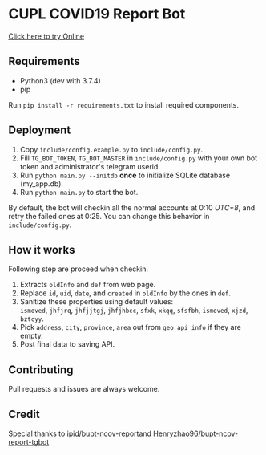 # CUPL COVID19 Report Bot

[Click here to try Online](https://t.me/cuplcovidbot)

## Requirements

- Python3 (dev with 3.7.4)
- pip

Run `pip install -r requirements.txt` to install required components.

## Deployment

1. Copy `include/config.example.py` to `include/config.py`.
2. Fill `TG_BOT_TOKEN`, `TG_BOT_MASTER` in `include/config.py` with your own bot token and administrator's telegram userid.
3. Run `python main.py --initdb` **once** to initialize SQLite database (my_app.db).
4. Run `python main.py` to start the bot. 

By default, the bot will checkin all the normal accounts at 0:10 *UTC+8*, and retry the failed ones at 0:25.
You can change this behavior in `include/config.py`.

## How it works

Following step are proceed when checkin. 

1. Extracts `oldInfo` and `def` from web page.
2. Replace `id`, `uid`, `date`, and `created` in `oldInfo` by the ones in `def`.
3. Sanitize these properties using default values:  
`ismoved`, `jhfjrq`, `jhfjjtgj`, `jhfjhbcc`, `sfxk`, `xkqq`, `sfsfbh`, `ismoved`, `xjzd`, `bztcyy`.
4. Pick `address`, `city`, `province`, `area` out from `geo_api_info` if they are empty.
5. Post final data to saving API.

## Contributing

Pull requests and issues are always welcome.

## Credit

Special thanks to [ipid/bupt-ncov-report](https://github.com/ipid/bupt-ncov-report)and [Henryzhao96/bupt-ncov-report-tgbot](https://github.cpm/Henryzhao96/bupt-ncov-report-tgbot)

